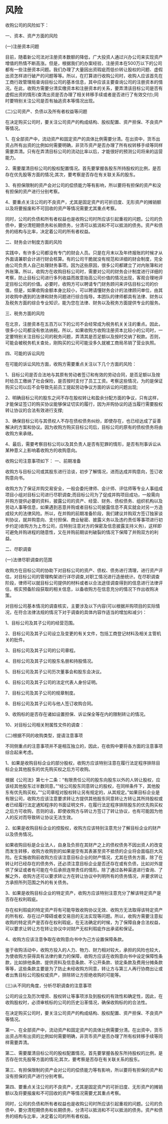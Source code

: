 # 风险

收购公司的风险如下：

一、资本、资产方面的风险

(一)注册资本问题

目前，随着新公司法对注册资本数额的降低，广大投资人通过兴办公司来实现资产增值的热情不断高涨。但是，根据我们的办案经验，注册资本在500万以下的公司都有一些注册资本问题。我们办理了大量因出资瑕疵而低价转让股权的问题、虚假出资怎样进行破产的问题等等。所以，在打算进行收购公司时，收购人应该首先在工商行政管理局查询目标公司的基本信息，其中应该主要查询公司的注册资本的情况。在此，收购方需要分清实缴资本和注册资本的关系，要弄清该目标公司是否有虚假出资的情形(查清出资是否办理了相关转移手续或者是否进行了有效交付);同时要特别关注公司是否有抽逃资本等情况出现。

(二)公司资产、负债以及所有者权益等问题

在决定购买公司时，要关注公司资产的构成结构、股权配置、资产担保、不良资产等情况。

1、在全部资产中，流动资产和固定资产的具体比例需要分清。在出资中，货币出资占所有出资的比例如何需要明确，非货币资产是否办理了所有权转移手续等同样需要弄清。只有在弄清目标公司的流动比率以后，才能很好的预测公司将来的运营能力。

2、需要厘清目标公司的股权配置情况。首先要掌握各股东所持股权的比例，是否存在优先股等方面的情况;其次，要考察是否存在有关联关系的股东。

3、有担保限制的资产会对公司的偿债能力等有影响，所以要将有担保的资产和没有担保的资产进行分别考察。

4、要重点关注公司的不良资产，尤其是固定资产的可折旧度、无形资产的摊销额以及将要报废和不可回收的资产等情况需要尤其重点考察。

同时，公司的负债和所有者权益也是收购公司时所应该引起重视的问题。公司的负债中，要分清短期债务和长期债务，分清可以抵消和不可以抵消的债务。资产和债务的结构与比率，决定着公司的所有者权益。

二、财务会计制度方面的风险

实践中，有许多公司都没有专门的财会人员。只是在月末以及年终报账的时候才从外面请兼职会计进行财会核算。有的公司干脆就没有规范和详细的财会制度，完全由公司负责人自己处理财务事项。因为这些原因，很多公司都建立了对内账簿和对外账簿。所以，收购方在收购目标公司时，需要对公司的财务会计制度进行详细的考察，防止目标公司进行多列收益而故意抬高公司价值的情况出现，客观合理地评定目标公司的价值。必要时，收购方可以聘请专门财务顾问来评估目标公司的价值，但是，如果收购金额本身比较小，可以聘请懂财务会计的法律顾问单位，由其对收购中遇到的法律和财务问题进行综合指导。本团队的律师都具有法律、财务以及税务方面的综合专业知识，能为您在法律、财务以及税务方面提供专业的服务。

三、税务方面的风险

在北京，注册资本在五百万以下的公司不会经常成为税务机关关注的重点。因此，很多小公司都没有依法纳税。所以，如果收购方收购注册资本比较小的公司时，一定要特别关注目标公司的税务问题，弄清其是否足额以及按时交纳了税款。否则，可能会被税务机关查处，刚购买的公司可能没多久就被工商局吊销了营业执照。

四、可能的诉讼风险

在可能的诉讼风险方面，收购方需要重点关注以下几个方面的风险：

1、目标公司是否合法地与其原有劳动者签订和有效的劳动合同，是否足额以及按时给员工缴纳了社会保险，是否按时支付了员工工资。考察这些情况，为的是保证购买公司以后不会导致先前员工提起劳动争议方面的诉讼的问题出现;

2、明确目标公司的股东之间不存在股权转让和盈余分配方面的争议，只有这样，才能保证签订的购买协议能够保证切实的履行，因为并购协议的适当履行需要股权转让协议的合法有效进行支撑;

3、确保目标公司与其债权人不存在债权债务纠纷，即使存在，也已经达成了妥善解决的方案和协议。因为收购方购买目标公司后，目标公司的原有的债权债务将由收购方来承继。

4、最后，需要考察目标公司以及其负责人是否有犯罪的情形，是否有刑事诉讼从某种意义上影响着收购方的收购意向。

收购公司注意事项如下：
一、前期准备

收购方与目标公司或其股东进行洽谈，初步了解情况，进而达成并购意向，签订收购意向书。

收购方为了保证并购交易安全，一般会委托律师、会计师、评估师等专业人事组成项目小组对目标公司进行尽职调查;而目标公司为了促成并购项目成功，一般需向并购方提供必要的资料，披露公司的资产、经营、财务、债权债务、组织机构以及劳动人事等信息，如果遇到恶意并购或者目标公司披露信息不真实就会对另一方造成较大的法律风险。所以，在并购的前期准备阶段，我们建议并购双方签订独家谈判协议，就并购意向、支付担保、商业秘密、披露义务以及违约责任等事项进行初步约定(收购方为上市公司，应特别注意对方的保密及信息披露支持义务)，这样即可避免并购进程的随意性，又在并购前期谈判破裂的情况下保障了并购双方的利益。

二、尽职调查

(一)法律尽职调查的范围

收购方在目标公司的协助下对目标公司的资产、债权、债务进行清理，进行资产评估，对目标公司的管理构架进行详尽调查,对职工情况进行造册统计。在尽职调查阶段，律师可以就目标公司提供的材料或者以合法途径调查得到的信息进行法律评估，核实预备阶段获取的相关信息，以备收购方在信息充分的情况下作出收购决策。

对目标公司基本情况的调查核实，主要涉及以下内容(可以根据并购项目的实际情况，在符合法律法规的情况下对于调查的具体内容作适当的增加和减少)：

1、目标公司及其子公司的经营范围。

2、目标公司及其子公司设立及变更的有关文件，包括工商登记材料及相关主管机关的批件。

3、目标公司及其子公司的公司章程。

4、目标公司及其子公司股东名册和持股情况。

5、目标公司及其子公司历次董事会和股东会决议。

6、目标公司及其子公司的法定代表人身份证明。

7、目标公司及其子公司的规章制度。

8、目标公司及其子公司与他人签订收购合同。

9、收购标的是否存在诸如设置担保、诉讼保全等在内的限制转让的情况。

10、对目标公司相关附属性文件的调查：

(二)根据不同的收购类型，提请注意事项

不同侧重点的注意事项并不是相互独立的，因此，在收购中要将各方面的注意事项综合起来考虑。

1、如果是收购目标企业的部分股权，收购方应该特别注意在履行法定程序排除目标企业其他股东的优先购买权之后方可收购。

根据《公司法》第七十二条：“有限责任公司的股东向股东以外的人转让股权，应该经其他股东过半数同意。”“经公司股东同意转让的股权，在同样条件下，其他股东有优先购买权。”“公司章程对股权转让另有规定的，从其规定。”如果目标企业是有限公司，收购方应该注意要求转让方提供其他股东同意转让方转让其所持股权或者已经履行法定通知程序的书面证明文件，在履行法定程序排除股东的优先购买权之后方可收购，否则的话，即使收购方与转让方签订了转让协议，也有可能因为他人的反对而导致转让协议无法生效。

2、如果是收购目标企业的控股权，收购方应该特别注意充分了解目标企业的财产以及债务情况。

如果收购目标是企业法人，自身及负担在其财产之上的债权债务不因出资人的改变而发生转移，收购方收购到的如果是空有其表甚至资不抵债的企业将会面临巨大风险。在实施收购前收购方应该注意目标企业的财产情况，尤其在债务方面，除了在转让时已经存在的债务外，还必须注意目标企业是否还存在或有负债，比如对外提供了保证或者有可能在今后承担连带责任的情形。除了通过各种渠道进行查询、了解之外，收购方还可以要求转让方在转让协议中列明所有的债务情况，并要求转让方承担所列范围之外的有关债务。

3、如果是收购目标企业的特定资产，收购方应该特别注意充分了解该特定资产是否存在权利瑕疵。

存在权利瑕疵的特定资产将有可能导致收购协议无效、收购方无法取得该特定资产的所有权、存在过户障碍或者交易目的无法实现等问题。所以，收购方需要注意拟收购的特定资产是否存在权利瑕疵，在无法确定的时候，为了保障自身合法权益，可以要求让转让方在转让协议中对财产无权利瑕疵作出承诺和保证。

4、收购方应该注意争取在收购意向书中为己方设置保障条款。

鉴于收购活动中，收购方投入的人力、物力、财力相对较大，承担的风险也较大，为使收购方获得具有法律约束力的保障，收购方应该在收购意向书中设定保障性条款，比如排他条款、提供资料及信息条款、不公开条款、锁定条款及费用分摊条款等等，这些条款主要是为了防止未经收购方同意，转让方与第三人再行协商出让或者出售目标公司股权或资产，排除转让方拒绝收购的可能等。

(三)从不同的角度，分析尽职调查的注意事项

公司的设立及历次增资、股权转让等事项涉及到股权的有效性和确定性，因此，在收购股权时，必须审核标的公司的历史沿革情况，确保收购标的的合法性。

在决定购买公司时，要关注公司资产的构成结构、股权配置、资产担保、不良资产等情况。

第一、在全部资产中，流动资产和固定资产的具体比例需要分清。在出资中，货币出资占所有出资的比例如何需要明确，非货币资产是否办理了所有权转移手续等同样需要弄清。

第二、需要厘清目标公司的股权配置情况。首先要掌握各股东所持股权的比例，是否存在优先股等方面的情况;其次，要考察是否存在有关联关系的股东。

第三、有担保限制的资产会对公司的偿债能力等有影响，所以要将有担保的资产和没有担保的资产进行分别考察。

第四、要重点关注公司的不良资产，尤其是固定资产的可折旧度、无形资产的摊销额以及将要报废和不可回收的资产等情况需要尤其重点考察。

同时，公司的负债和所有者权益也是收购公司时所应该引起重视的问题。公司的负债中，要分清短期债务和长期债务，分清可以抵消和不可以抵消的债务。资产和债务的结构与比率，决定着公司的所有者权益。




